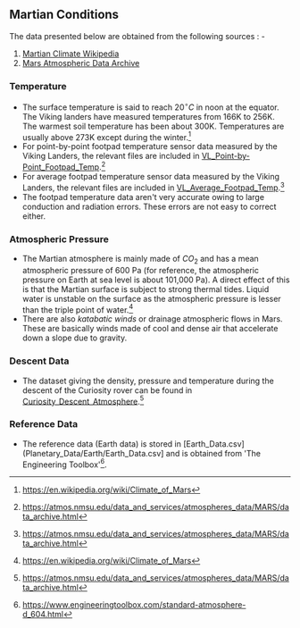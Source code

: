 ## Martian Conditions

The data presented below are obtained from the following sources : -

1. [Martian Climate Wikipedia](https://en.wikipedia.org/wiki/Climate_of_Mars)
2. [Mars Atmospheric Data Archive](https://atmos.nmsu.edu/data_and_services/atmospheres_data/MARS/data_archive.html)

### Temperature

- The surface temperature is said to reach $` 20^\circ C`$ in noon at the equator. The Viking landers have measured temperatures from 166K to 256K. The warmest soil temperature has been about 300K. Temperatures are usually above 273K except during the winter.[^1]
- For point-by-point footpad temperature sensor data measured by the Viking Landers, the relevant files are included in [VL_Point-by-Point_Footpad_Temp](Planetary_Data/Martian/VL_Point-by-Point_Footpad_Temp).[^2]
- For average footpad temperature sensor data measured by the Viking Landers, the relevant files are included in [VL_Average_Footpad_Temp](Planetary_Data/Martian/VL_Avg_Footpad_Temp).[^2]
- The footpad temperature data aren't very accurate owing to large conduction and radiation errors. These errors are not easy to correct either.


### Atmospheric Pressure

- The Martian atmosphere is mainly made of $` CO_2 `$ and has a mean atmospheric pressure of 600 Pa (for reference, the atmospheric pressure on Earth at sea level is about 101,000 Pa). A direct effect of this is that the Martian surface is subject to strong thermal tides. Liquid water is unstable on the surface as the atmospheric pressure is lesser than the triple point of water.[^1]
- There are also _katabatic winds_ or drainage atmospheric flows in Mars. These are basically winds made of cool and dense air that accelerate down a slope due to gravity.

### Descent Data

- The dataset giving the density, pressure and temperature during the descent of the Curiosity rover can be found in [Curiosity_Descent_Atmosphere](Planetary_Data/Martian/Curiosity_Descent_Atmosphere).[^2]

### Reference Data

- The reference data (Earth data) is stored in [Earth_Data.csv](Planetary_Data/Earth/Earth_Data.csv] and is obtained from 'The Engineering Toolbox'[^3].

[^1]: https://en.wikipedia.org/wiki/Climate_of_Mars
[^2]: https://atmos.nmsu.edu/data_and_services/atmospheres_data/MARS/data_archive.html
[^3]: https://www.engineeringtoolbox.com/standard-atmosphere-d_604.html
